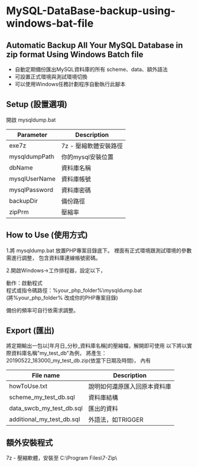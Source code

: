 # MySQL-DataBase-backup-using-windows-bat-file

## Automatic Backup All Your MySQL Database in zip format Using Windows Batch file  

* 自動定期備份匯出MySQL資料庫的所有 scheme、data、額外語法
* 可設置正式環境與測試環境切換
* 可以使用Windows任務計劃程序自動執行此腳本

## Setup (設置選項)  
開啟 mysqldump.bat

Parameter | Description
------------ | -------------
exe7z | 7z - 壓縮軟體安裝路徑
mysqldumpPath | 你的mysql安裝位置
dbName | 資料庫名稱
mysqlUserName | 資料庫帳號
mysqlPassword | 資料庫密碼
backupDir | 備份路徑
zipPrm | 壓縮率



## How to Use (使用方式)

1.將 mysqldump.bat 放置PHP專案目錄底下。
裡面有正式環境跟測試環境的參數需進行調整，
包含資料庫連線帳號密碼。

2.開啟Windows->工作排程器，設定以下，

動作：啟動程式  
程式或指令碼路徑：%your_php_folder%\mysqldump.bat  
(將%your_php_folder% 改成你的PHP專案目錄)  

備份的頻率可自行依需求調整。

## Export (匯出)
將定期輸出一包以[年月日_分秒_資料庫名稱]的壓縮檔，解開即可使用
以下將以實際資料庫名稱"my_test_db"為例，
將產生：20190522_183000_my_test_db.zip(依當下日期及時間)，
內有

File name | Description
------------ | -------------
howToUse.txt | 說明如何還原匯入回原本資料庫
scheme_my_test_db.sql | 資料庫結構
data_swcb_my_test_db.sql | 匯出的資料
additional_my_test_db.sql | 外語法，如TRIGGER

## 額外安裝程式
7z - 壓縮軟體，安裝至 C:\Program Files\7-Zip\
